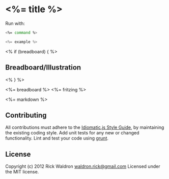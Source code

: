 # <%= title %>

Run with:
```bash
<%= command %>
```


```javascript
<%= example %>
```

<% if (breadboard) { %>
## Breadboard/Illustration
<% } %>

<%= breadboard %>
<%= fritzing %>


<%= markdown %>





## Contributing
All contributions must adhere to the [Idiomatic.js Style Guide](https://github.com/rwldrn/idiomatic.js),
by maintaining the existing coding style. Add unit tests for any new or changed functionality. Lint and test your code using [grunt](https://github.com/cowboy/grunt).

## License
Copyright (c) 2012 Rick Waldron <waldron.rick@gmail.com>
Licensed under the MIT license.
